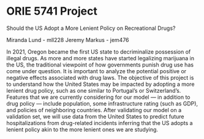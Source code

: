 # ORIE 5741 Project

Should the US Adopt a More Lenient Policy on Recreational Drugs?

Miranda Lund - mll228
Jeremy Markus - jem476

In 2021, Oregon became the first US state to decriminalize possession of illegal drugs. As more and more states have started legalizing marijuana in the US, the traditional viewpoint of how governments punish drug use has come under question. It is important to analyze the potential positive or negative effects associated with drug laws. The objective of this project is to understand how the United States may be impacted by adopting a more lenient drug policy, such as one similar to Portugal’s or Switzerland’s. Features that we are currently considering for our model — in addition to drug policy — include population, some infrastructure rating (such as GDP), and policies of neighboring countries. After validating our model on a validation set, we will use data from the United States to predict future hospitalizations from drug-related incidents inferring that the US adopts a lenient policy akin to the more lenient ones we are studying.
